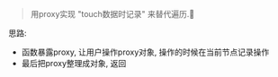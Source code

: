 > 用proxy实现 "touch数据时记录" 来替代遍历.

思路:
+   函数暴露proxy, 让用户操作proxy对象, 操作的时候在当前节点记录操作
+   最后把proxy整理成对象,  返回
